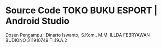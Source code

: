 # Source Code TOKO BUKU ESPORT | Android Studio
Dosen Pengampu : Dinarto Iswanto, S.Kom., M.M.
ILLDA FEBRYAWAN BUDIONO
311910749
TI.19.A.2

